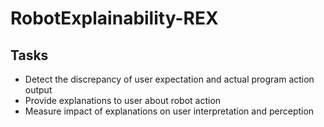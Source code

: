 # RobotExplainability-REX

## Tasks
- Detect the discrepancy of user expectation and actual program action output
- Provide explanations to user about robot action
- Measure impact of explanations on user interpretation and perception
